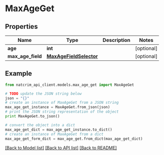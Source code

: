 # MaxAgeGet


## Properties
Name | Type | Description | Notes
------------ | ------------- | ------------- | -------------
**age** | **int** |  | [optional] 
**max_age_field** | [**MaxAgeFieldSelector**](MaxAgeFieldSelector.md) |  | [optional] 

## Example

```python
from natcrim_api_client.models.max_age_get import MaxAgeGet

# TODO update the JSON string below
json = "{}"
# create an instance of MaxAgeGet from a JSON string
max_age_get_instance = MaxAgeGet.from_json(json)
# print the JSON string representation of the object
print MaxAgeGet.to_json()

# convert the object into a dict
max_age_get_dict = max_age_get_instance.to_dict()
# create an instance of MaxAgeGet from a dict
max_age_get_form_dict = max_age_get.from_dict(max_age_get_dict)
```
[[Back to Model list]](../README.md#documentation-for-models) [[Back to API list]](../README.md#documentation-for-api-endpoints) [[Back to README]](../README.md)


